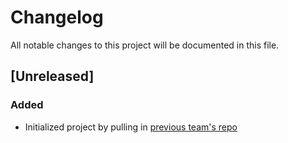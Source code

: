 # Changelog

All notable changes to this project will be documented in this file.

## [Unreleased]

### Added
- Initialized project by pulling in [previous team's repo](https://github.com/CSE110-Team17/cse110-sp23-group17/tree/main)

<!--
Possible headings:
  Added
  Changed
  Deprecated
  Removed
  Fixed
  Security
-->